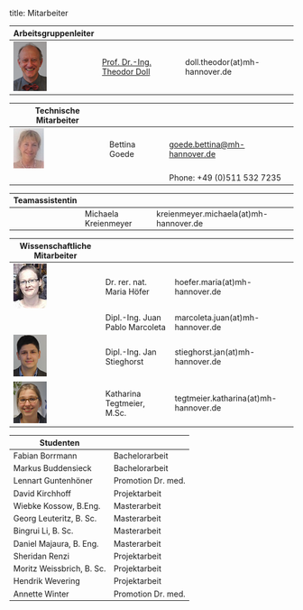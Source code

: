 title: Mitarbeiter


|Arbeitsgruppenleiter|                |     |
|--------------|---------------|----|
|![Image Theo Doll](Theo.png)|[Prof. Dr.-Ing. Theodor Doll](pagedoll.html)|	doll.theodor(at)mh-hannover.de|   



|Technische Mitarbeiter|                     |      |
|--------------|---------------------|------|
|![Image Bettina Goede](Bettina.jpg) | Bettina Goede	|	goede.bettina@mh-hannover.de     |
|    |   |Phone: +49 (0)511 532 7235|

|Teamassistentin|                     |      |
|--------------|---------------------|------|
| | Michaela Kreienmeyer	|	kreienmeyer.michaela(at)mh-hannover.de     |


|Wissenschaftliche Mitarbeiter|             |    |
|---------|------|------|
|![Image Maria Höfer](Maria.png) | Dr. rer. nat. Maria Höfer | hoefer.maria(at)mh-hannover.de | 
|   |Dipl.-Ing. Juan Pablo Marcoleta | marcoleta.juan(at)mh-hannover.de|
|![Image Jan Stieghorst ](Jan.png) |  Dipl.-Ing. Jan Stieghorst|	stieghorst.jan(at)mh-hannover.de|    
|![Image Katharina Tegtmeier](Katharina.png)  | Katharina Tegtmeier, M.Sc. 	|	tegtmeier.katharina(at)mh-hannover.de | 


|Studenten|             |
|-----------|-------------|
|Fabian Borrmann | Bachelorarbeit|
|Markus Buddensieck | Bachelorarbeit|
|Lennart Guntenhöner |Promotion Dr. med. |
|David Kirchhoff | Projektarbeit|
|Wiebke Kossow, B.Eng. |  Masterarbeit|
|Georg Leuteritz, B. Sc. |  Masterarbeit|
|Bingrui Li, B. Sc. |Masterarbeit|
|Daniel Majaura, B. Eng.	|	 Masterarbeit|
|Sheridan Renzi | Projektarbeit|
|Moritz Weissbrich, B. Sc. | Projektarbeit|
|Hendrik Wevering |Projektarbeit|
|Annette Winter | Promotion Dr. med.|


